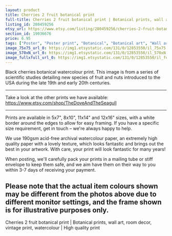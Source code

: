 ```yaml
---
layout: product
title: Cherries 2 fruit botanical print 
full-title: Cherries 2 fruit botanical print | Botanical prints, wall art, room decor, vintage print, watercolour | High quality print
listing_id: 280459256
etsy_url: https://www.etsy.com/listing/280459256/cherries-2-fruit-botanical-print?utm_source=thedoveandtheseagull&utm_medium=api&utm_campaign=api
section_id: 19036676
price: 6.95
tags: ["Poster", "Poster print", "Botanical", "Botanical art", "Wall art", "Botanical poster", "Vintage", "Plant", "Watercolour", "Fruit", "Vintage print", "Cherries", "High quality print"]
image_75x75_url_0: https://img1.etsystatic.com/131/0/12853550/il_75x75.1022471101_5e4y.jpg
image_570xN_url_0: https://img1.etsystatic.com/131/0/12853550/il_570xN.1022471101_5e4y.jpg
image_fullxfull_url_0: https://img1.etsystatic.com/131/0/12853550/il_fullxfull.1022471101_5e4y.jpg
---
```

Black cherries botanical watercolour print. This image is from a series of scientific studies detailing new species of fruit and nuts introduced to the USA during the late 19th and early 20th centuries.

---

Take a look at the other prints we have available:
https://www.etsy.com/shop/TheDoveAndTheSeagull

---

Prints are available in 5x7&quot;, 8x10&quot;, 11x14&quot; and 12x16&quot; sizes, with a white border around the edges to allow for easy framing. If you have a specific size requirement, get in touch – we&#39;re always happy to help.

We use 190gsm acid-free archival watercolour paper, an extremely high quality paper with a lovely texture, which looks fantastic and brings out the best in your artwork. With care, your print will look fantastic for many years!

When posting, we&#39;ll carefully pack your prints in a mailing tube or stiff envelope to keep them safe, and we aim have them on their way to you within 3-7 days of receiving your payment.

Please note that the actual item colours shown may be different from the photos above due to different monitor settings, and the frame shown is for illustrative purposes only.
---

Cherries 2 fruit botanical print | Botanical prints, wall art, room decor, vintage print, watercolour | High quality print
